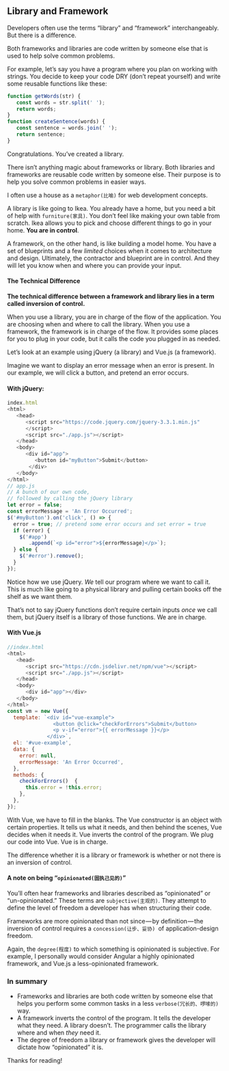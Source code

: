 ## Library and Framework

Developers often use the terms “library” and “framework” interchangeably. But there is a difference.

Both frameworks and libraries are code written by someone else that is used to help solve common problems.

For example, let’s say you have a program where you plan on working with strings. You decide to keep your code DRY (don’t repeat yourself) and write some reusable functions like these:

```js
function getWords(str) {
   const words = str.split(' ');
   return words;
}
function createSentence(words) {
   const sentence = words.join(' ');
   return sentence;
}
```

Congratulations. You’ve created a library.

There isn’t anything magic about frameworks or library. Both libraries and frameworks are reusable code written by someone else. Their purpose is to help you solve common problems in easier ways.

I often use a house as a `metaphor(比喻)` for web development concepts.

A library is like going to Ikea. You already have a home, but you need a bit of help with `furniture(家具)`. You don’t feel like making your own table from scratch. Ikea allows you to pick and choose different things to go in your home. **You are in control**.

A framework, on the other hand, is like building a model home. You have a set of blueprints and a few *limited* choices when it comes to architecture and design. Ultimately, the contractor and blueprint are in control. And they will let you know when and where you can provide your input.

#### The Technical Difference

**The technical difference between a framework and library lies in a term called inversion of control.**

When you use a library, you are in charge of the flow of the application. You are choosing when and where to call the library. When you use a framework, the framework is in charge of the flow. It provides some places for you to plug in your code, but it calls the code you plugged in as needed.

Let’s look at an example using jQuery (a library) and Vue.js (a framework).

Imagine we want to display an error message when an error is present. In our example, we will click a button, and pretend an error occurs.

#### With jQuery:

```js
index.html
<html>
   <head>
      <script src="https://code.jquery.com/jquery-3.3.1.min.js"
      </script>
      <script src="./app.js"></script>
   </head>
   <body>
      <div id="app">
         <button id="myButton">Submit</button>
       </div>
   </body>
</html>
// app.js
// A bunch of our own code, 
// followed by calling the jQuery library
let error = false;
const errorMessage = 'An Error Occurred';
$('#myButton').on('click', () => {
  error = true; // pretend some error occurs and set error = true
  if (error) {
    $('#app')
       .append(`<p id="error">${errorMessage}</p>`);
  } else {
    $('#error').remove();
  }
});
```

Notice how we use jQuery. *We* tell our program where we want to call it. This is much like going to a physical library and pulling certain books off the shelf as we want them.

That’s not to say jQuery functions don’t require certain inputs *once* we call them, but jQuery itself is a library of those functions. We are in charge.

#### With Vue.js

```js
//index.html
<html>
   <head>
      <script src="https://cdn.jsdelivr.net/npm/vue"></script>
      <script src="./app.js"></script>
   </head>
   <body>
      <div id="app"></div>
   </body>
</html>
const vm = new Vue({
  template: `<div id="vue-example">
               <button @click="checkForErrors">Submit</button>
               <p v-if="error">{{ errorMessage }}</p>
             </div>`,
  el: '#vue-example',
  data: {
    error: null,
    errorMessage: 'An Error Occurred',
  },
  methods: {
    checkForErrors()  {
      this.error = !this.error;
    },
  },
});
```

With Vue, we have to fill in the blanks. The Vue constructor is an object with certain properties. It tells us what it needs, and then behind the scenes, Vue decides when it needs it. Vue inverts the control of the program. We plug our code into Vue. Vue is in charge.

The difference whether it is a library or framework is whether or not there is an inversion of control.

#### A note on being “`opinionated(固执己见的)`”

You’ll often hear frameworks and libraries described as “opinionated” or “un-opinionated.” These terms are `subjective(主观的)`. They attempt to define the level of freedom a developer has when structuring their code.

Frameworks are more opinionated than not since — by definition — the inversion of control requires a `concession(让步、妥协) `of application-design freedom.

Again, the `degree(程度)` to which something is opinionated is subjective. For example, I personally would consider Angular a highly opinionated framework, and Vue.js a less-opinionated framework.

### In summary

- Frameworks and libraries are both code written by someone else that helps you perform some common tasks in a less `verbose(冗长的、啰嗦的) `way.
- A framework inverts the control of the program. It tells the developer what they need. A library doesn’t. The programmer calls the library where and when *they* need it.
- The degree of freedom a library or framework gives the developer will dictate how “opinionated” it is.

Thanks for reading!